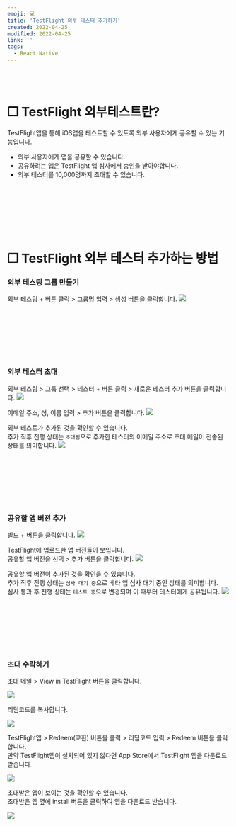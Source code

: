 ```yaml
---
emoji: 💻
title: 'TestFlight 외부 테스터 추가하기'
created: 2022-04-25
modified: 2022-04-25
link: ''
tags:
  - React Native
---
```

<br></br>





# **❐ TestFlight 외부테스트란?**
TestFlight앱을 통해 iOS앱을 테스트할 수 있도록 외부 사용자에게 공유할 수 있는 기능입니다.
- 외부 사용자에게 앱을 공유할 수 있습니다.
- 공유하려는 앱은 TestFlight 앱 심사에서 승인을 받아야합니다.
- 외부 테스터를 10,000명까지 초대할 수 있습니다.
<br></br><br></br><br></br><br></br>





# **❐ TestFlight 외부 테스터 추가하는 방법**
### **외부 테스팅 그룹 만들기**
외부 테스팅 + 버튼 클릭 > 그룹명 입력 > 생성 버튼을 클릭합니다.
![](/assets/react-native-add-external-tester1.png)
<br></br><br></br><br></br><br></br>





### **외부 테스터 초대**
외부 테스팅 > 그룹 선택 > 테스터 + 버튼 클릭 > 새로운 테스터 추가 버튼을 클릭합니다.
![](/assets/react-native-add-external-tester2.png)

이메일 주소, 성, 이름 입력 > 추가 버튼을 클릭합니다.
![](/assets/react-native-add-external-tester3.png)

외부 테스트가 추가된 것을 확인할 수 있습니다.  
추가 직후 진행 상태는 `초대됨`으로 추가한 테스터의 이메일 주소로 초대 메일이 전송된 상태를 의미합니다.
![](/assets/react-native-add-external-tester4.png)
<br></br><br></br><br></br><br></br>





### **공유할 앱 버전 추가**
빌드 + 버튼을 클릭합니다.
![](/assets/react-native-add-external-tester5.png)

TestFlight에 업로드한 앱 버전들이 보입니다.  
공유할 앱 버전을 선택 > 추가 버튼을 클릭합니다.
![](/assets/react-native-add-external-tester6.png)

공유할 앱 버전이 추가된 것을 확인을 수 있습니다.  
추가 직후 진행 상태는 `심사 대기 중`으로 베타 앱 심사 대기 중인 상태를 의미합니다.  
심사 통과 후 진행 상태는 `테스트 중`으로 변경되며 이 때부터 테스터에게 공유됩니다.
![](/assets/react-native-add-external-tester7.png)
<br></br><br></br><br></br><br></br>





### **초대 수락하기**
초대 메일 > View in TestFlight 버튼을 클릭합니다.

<div style="max-width:420px">

![](/assets/react-native-add-external-tester8.png)

</div>

리딤코드를 복사합니다.

<div style="max-width:420px">

![](/assets/react-native-add-external-tester9.png)

</div>

TestFlight앱 > Redeem(교환) 버튼을 클릭 > 리딤코드 입력 > Redeem 버튼을 클릭합니다.  
만약 TestFlight앱이 설치되어 있지 않다면 App Store에서 TestFlight 앱을 다운로드 받습니다.

<div style="max-width:420px">

![](/assets/react-native-add-external-tester10.png)

</div>

초대받은 앱이 보이는 것을 확인할 수 있습니다.  
초대받은 앱 옆에 install 버튼을 클릭하여 앱을 다운로드 받습니다.

<div style="max-width:420px">

![](/assets/react-native-add-external-tester11.png)

</div>
<br></br><br></br>
